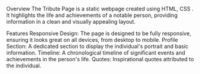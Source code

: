 Overview
The Tribute Page is a static webpage created using HTML, CSS . It highlights the life and achievements of a notable person, providing information in a clean and visually appealing layout.

Features
Responsive Design: The page is designed to be fully responsive, ensuring it looks great on all devices, from desktop to mobile.
Profile Section: A dedicated section to display the individual's portrait and basic information.
Timeline: A chronological timeline of significant events and achievements in the person's life.
Quotes: Inspirational quotes attributed to the individual.
